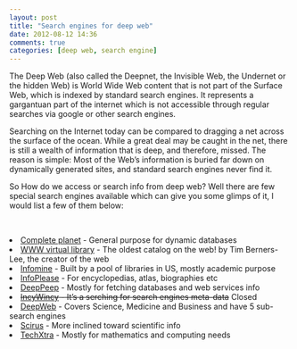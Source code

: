 ```yaml
---
layout: post
title: "Search engines for deep web"
date: 2012-08-12 14:36
comments: true
categories: [deep web, search engine] 
---
```


<p>The Deep Web (also called the Deepnet, the Invisible Web, the Undernet or the hidden Web) is World Wide Web content that is not part of the Surface Web, which is indexed by standard search engines. It represents a gargantuan part of the internet which is not accessible through regular searches via google or other search engines.</p>
 
<p>Searching on the Internet today can be compared to dragging a net across the surface of the ocean. While a great deal may be caught in the net, there is still a wealth of information that is deep, and therefore, missed. The reason is simple: Most of the Web’s information is buried far down on dynamically generated sites, and standard search engines never find it.</p>
<!--more-->
 
<p>So How do we access or search info from deep web? Well there are few special search engines available which can give you some glimps of it, I would list a few of them below:</p>
<p>&nbsp;</p>
<list>
<li><a href="http://aip.completeplanet.com/">Complete planet</a> - General purpose for dynamic databases</li>
<li><a href="http://vlib.org/">WWW virtual library</a> - The oldest catalog on the web! by Tim Berners-Lee, the creator of the web</li>
<li><a href="http://infomine.ucr.edu/">Infomine</a> - Built by a pool of libraries in US, mostly academic purpose</li>
<li><a href="http://www.infoplease.com/index.html">InfoPlease</a> - For encyclopedias, atlas, biographies etc</li>
<li><a href="http://www.deeppeep.org/">DeepPeep</a> - Mostly for fetching databases and web services info</li>
<li><del><a href="http://www.incywincy.com/">IncyWincy</a> - It’s a serching for search engines meta-data</del> Closed</li>
<li><a href="http://www.deepwebtech.com/">DeepWeb</a> - Covers Science, Medicine and Business and have 5 sub-search engines</li>
<li><a href="http://www.scirus.com/srsapp/">Scirus</a> - More inclined toward scientific info</li>
<li><a href="http://www.techxtra.ac.uk/index.html">TechXtra</a> - Mostly for mathematics and computing needs</li>
</list>

